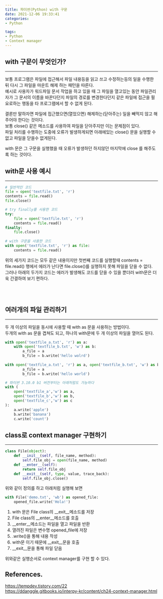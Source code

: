 ```yaml
---
title: 파이썬(Python) with 구문
date: 2021-12-06 19:33:41  
categories: 
- Python

tags:
- Python
- Context manager
---
```


## with 구문이 무엇인가?

---
보통 프로그램은 파일에 접근해서 파일 내용등을 읽고 쓰고 수정하는등의 일을 수행한 뒤 다시 그 파일을 마운트 해제 하는 패턴을 따른다.  
예시로 사용자가 워드파일 문서 작업을 하고 있을 때 그 파일을 열고있는 동안 파일관리자가 그 문서의 이름을 바꾼다던지 파일의 경로를 변경한다던지 같은 파일에 접근을 필요로하는 행동을 타 프로그램에서 할 수 없게 된다.

결론만 말하자면 파일에 접근했으면(열었으면) 해제하는(닫아주는) 일을 빼먹지 않고 해주어야 한다는 것이다.  
보통 close() 같은 메소드를 사용하여 파일을 닫아주지만 이는 문제점이 있다.  
파일 처리를 수행하는 도중에 오류가 발생하게되면 아래에있는 close() 문을 실행할 수 없고 파일을 닫을수 없게된다.  

with 문은 그 구문을 실행했을 때 오류가 발생하던 하지않던 마지막에 close 를 해주도록 하는 것이다.

## with문 사용 예시

---
```python
# 일반적인 코드
file = open('textfile.txt', 'r')
contents = file.read()
file.close()

# try finally를 사용한 코드
try:
    file = open('textfile.txt', 'r')
    contents = file.read()
finally:
    file.close()
    
# with 구문을 사용한 코드
with open('textfile.txt', 'r') as file:
    contents = file.read()
```
위의 세가지 코드는 모두 같은 내용이지만 첫번째 코드를 실행할때 contents = file.read() 행에서 에러가 난다면 file.close()를 실행하지 못해 파일을 닫을 수 없다.  
그러나 아래의 두가지 코드는 에러가 발생해도 코드를 닫을 수 있을 뿐더러 with문은 더욱 간결하여 보기 편하다.


<br><br>
## 여러개의 파일 관리하기

---

두 개 이상의 파일을 동시에 사용할 때 with as 문을 사용하는 방법이다.  
두개의 with as 문을 겹쳐도 되고, 하나의 with문에 두 개 이상의 파일을 열어도 된다.
```python
with open('textfile_a.txt', 'r') as a:
    with open('textfile_b.txt', 'w') as b:
        a_file = a
        b_file = b.write('hello wolrd')
        
with open('textfile_a.txt', 'r') as a, open('textfile_b.txt', 'w') as b:
        a_file = a
        b_file = b.write('hello world')

# 파이썬 3.10.0 b1 버전부터는 아래처럼도 가능하다
with (
    open('textfile_a','w') as a,
    open('textfile_b','w') as b,
    open('textfile_c','w') as c
):
    a.write('apple')
    b.write('banana')
    c.write('count')
```
## class로 context manager 구현하기

---
```python
class File(object):
    def __init__(self, file_name, method):
        self.file_obj = open(file_name, method)
    def __enter__(self):
        return self.file_obj
    def __exit__(self, type, value, trace_back):
        self.file_obj.close()
```
위와 같이 정의를 하고 아래처럼 실행해 보면
```python
with File('demo.txt', 'wb') as opened_file:
    opened_file.write('Hola!')
```
1. with 문은 File class의 __exit__메소드를 저장
2. File class의 __enter__메소드를 호출
3. __enter__메소드는 파일을 열고 파일을 반환
4. 열려진 파일은 변수명 opened_file에 저장
5. .write()을 통해 내용 작성
6. with문 이기 때문에 __exit__문을 호출
7. __exit__문을 통해 파일 닫음

위와같은 실행순서로 context manager를 구현 할 수 있다.

## References.
https://tempdev.tistory.com/22  
https://ddanggle.gitbooks.io/interpy-kr/content/ch24-context-manager.html